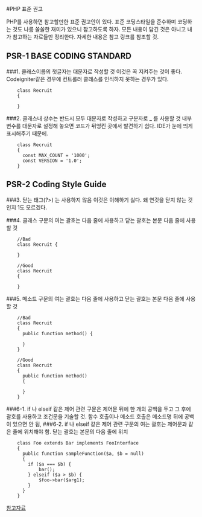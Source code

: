 #PHP 표준 권고

PHP를 사용하면 참고할만한 표준 권고안이 있다.
표준 코딩스타일을 준수하며 코딩하는 것도 나름 쏠쏠한 재미가 있으니 참고하도록 하자.
모든 내용이 담긴 것은 아니고 내가 참고하는 자료들만 정리한다. 자세한 내용은 참고 링크를 참조할 것.
## PSR-1 BASE CODING STANDARD
###1. 클래스이름의 첫글자는 대문자로 작성할 것
이것은 꼭 지켜주는 것이 좋다. Codeigniter같은 경우에 컨트롤러 클래스를 인식하지 못하는 경우가 있다.

        class Recruit
        {

        }

###2. 클래스내 상수는 반드시 모두 대문자로 작성하고 구분자로 _ 를 사용할 것
내부 변수를 대문자로 설정해 놓으면 코드가 뒤엉킨 곳에서 발견하기 쉽다. IDE가 눈에 띄게 표시해주기 때문에.

        class Recruit
        {
          const MAX_COUNT = '1000';
          const VERSION = '1.0';
        }

## PSR-2 Coding Style Guide
###3. 닫는 태그(?>) 는 사용하지 않음
이것은 이해하기 싫다. 왜 연것을 닫지 않는 것인지 1도 모르겠다.

###4. 클래스 구문의 여는 괄호는 다음 줄에 사용하고 닫는 괄호는 본문 다음 줄에 사용할 것

        //Bad
        class Recruit {

        }

        //Good
        class Recruit
        {

        }

###5. 메소드 구문의 여는 괄호는 다음 줄에 사용하고 닫는 괄호는 본문 다음 줄에 사용할 것

        //Bad
        class Recruit
        {
          public function method() {

          }
        }

        //Good
        class Recruit
        {
          public function method()
          {

          }
        }

###6-1. if 나 elseif 같은 제어 관련 구문은 제어문 뒤에 한 개의 공백을 두고 그 후에 괄호를 사용하고 조건문을 기술할 것. 함수 호출이나 메소드 호출은 메소드명 뒤에 공백이 있으면 안 됨,
###6-2. if 나 elseif 같은 제어 관련 구문의 여는 괄호는 제어문과 같은 줄에 위치해야 함. 닫는 괄호는 본문의 다음 줄에 위치

        class Foo extends Bar implements FooInterface
        {
          public function sampleFunction($a, $b = null)
          {
            if ($a === $b) {
                bar();
            } elseif ($a > $b) {
                $foo->bar($arg1);
            }
          }
        }

[참고자료](https://www.lesstif.com/pages/viewpage.action?pageId=24445325)
